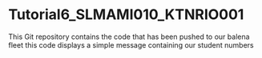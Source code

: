 # Tutorial6_SLMAMI010_KTNRIO001
This Git repository contains the code that has been pushed to our balena fleet this code displays a simple message containing our student numbers
